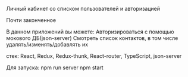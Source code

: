 Личный кабинет со списком пользователей и авторизацией

Почти законченное

В данном приложений вы можете:
    Авторизироваться с помощью мокового ДБ(json-server)
    Смотреть список контактов, в том числе удалять/изменять/добавлять их

стек: React, Redux, Redux-thunk, React-router, TypeScript, json-server

Для запуска:
    npm run server
    npm start
